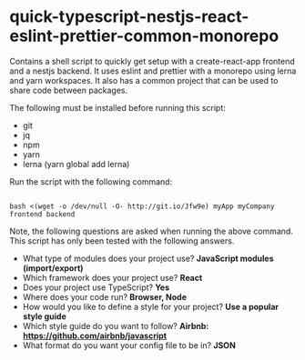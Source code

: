 # quick-typescript-nestjs-react-eslint-prettier-common-monorepo
Contains a shell script to quickly get setup with a create-react-app frontend and a nestjs backend. It uses eslint and prettier with a monorepo using lerna and yarn workspaces. It also has a common project that can be used to share code between packages.

The following must be installed before running this script:
- git
- jq
- npm
- yarn
- lerna (yarn global add lerna)

Run the script with the following command:
```shell script

bash <(wget -o /dev/null -O- http://git.io/Jfw9e) myApp myCompany frontend backend

```

Note, the following questions are asked when running the above command. This script has only been tested with the following answers.

- What type of modules does your project use? **JavaScript modules (import/export)**
- Which framework does your project use? **React**
- Does your project use TypeScript? **Yes**
- Where does your code run? **Browser, Node**
- How would you like to define a style for your project? **Use a popular style guide**
- Which style guide do you want to follow? **Airbnb: https://github.com/airbnb/javascript**
- What format do you want your config file to be in? **JSON**
